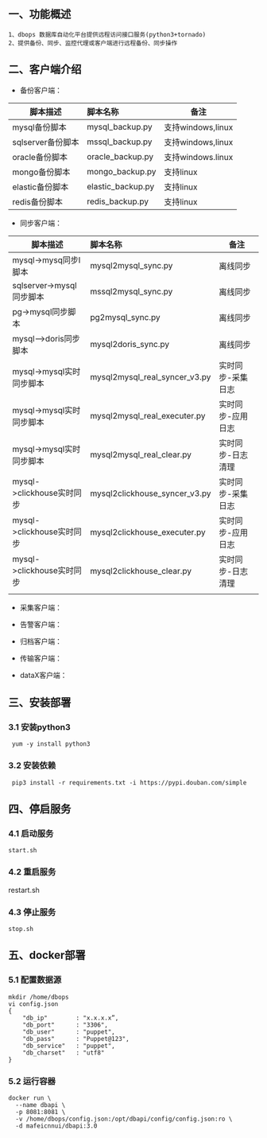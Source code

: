 ## 一、功能概述  
  
    1、dbops 数据库自动化平台提供远程访问接口服务(python3+tornado)
    2、提供备份、同步、监控代理或客户端进行远程备份、同步操作


## 二、客户端介绍
         
  - 备份客户端：

| 脚本描述          | 脚本名称         | 备注              |
| ----------------- | :---------------- | ----------------- |
| mysql备份脚本     | mysql_backup.py   | 支持windows,linux |
| sqlserver备份脚本 | mssql_backup.py   | 支持windows,linux |
| oracle备份脚本    | oracle_backup.py  | 支持windows.linux |
| mongo备份脚本     | mongo_backup.py   | 支持linux         |
| elastic备份脚本   | elastic_backup.py | 支持linux         |
| redis备份脚本     | redis_backup.py   | 支持linux         |



- 同步客户端：

| 脚本描述                  | 脚本名称                      | 备注              |
| ------------------------- | :---------------------------- | ----------------- |
| mysql->mysq同步l脚本      | mysql2mysql_sync.py           | 离线同步          |
| sqlserver->mysql同步脚本  | mssql2mysql_sync.py           | 离线同步          |
| pg->mysql同步脚本         | pg2mysql_sync.py              | 离线同步          |
| mysql-->doris同步脚本     | mysql2doris_sync.py           | 离线同步          |
| mysql->mysql实时同步脚本  | mysql2mysql_real_syncer_v3.py | 实时同步-采集日志 |
| mysql->mysql实时同步脚本  | mysql2mysql_real_executer.py  | 实时同步-应用日志 |
| mysql->mysql实时同步脚本  | mysql2mysql_real_clear.py     | 实时同步-日志清理 |
| mysql->clickhouse实时同步 | mysql2clickhouse_syncer_v3.py | 实时同步-采集日志 |
| mysql->clickhouse实时同步 | mysql2clickhouse_executer.py  | 实时同步-应用日志 |
| mysql->clickhouse实时同步 | mysql2clickhouse_clear.py     | 实时同步-日志清理 |
|                           |                               |                   |

- 采集客户端：

- 告警客户端：

- 归档客户端：

- 传输客户端：

- dataX客户端：

## 三、安装部署  

### 3.1 安装python3
    
     yum -y install python3

### 3.2 安装依赖

     pip3 install -r requirements.txt -i https://pypi.douban.com/simple

## 四、停启服务

### 4.1 启动服务  

    start.sh

### 4.2 重启服务  

   restart.sh  

### 4.3 停止服务  

    stop.sh  

## 五、docker部署 

### 5.1 配置数据源

    mkdir /home/dbops
    vi config.json 
    {
        "db_ip"        : "x.x.x.x”,
        "db_port"      : "3306",
        "db_user"      : "puppet",
        "db_pass"      : "Puppet@123",
        "db_service"   : "puppet",
        "db_charset"   : "utf8"
    }

### 5.2 运行容器

    docker run \
      --name dbapi \
      -p 8081:8081 \
      -v /home/dbops/config.json:/opt/dbapi/config/config.json:ro \
      -d mafeicnnui/dbapi:3.0